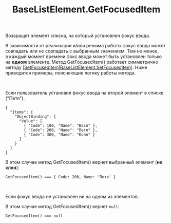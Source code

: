 ﻿---
layout: default
title: BaseListElement.GetFocusedItem
position: 14
categories: 
tags: 
---

Возаращет элемент списка, на который установлен фокус ввода.

В зависимости от реализации и/или режима работы фокус ввода может совпадать или не совпадать с выбранным значением. Тем не менее, в каждый момент времени фокс ввода может быть установлен только на **одном** элементе. Метод GetFocusedItem() работает симметрично методу [[SetFocusedItem|BaseListElement.SetFocusedItem]](). Ниже приводятся примеры, поясняющие логику работы метода.

  

Если пользователь установил фокус ввода на второй элемент в списке ("Петя").

```
{
  "Items": {
    "ObjectBinding": {
      "Value": [
        { "Code": 100, "Name": "Вася" },
        { "Code": 200, "Name": "Петя" },
        { "Code": 300, "Name": "Коля" }
      ]
    }
  }
}
```

В этом случае метод GetFocusedItem() вернет выбранный элемент (**не клон**):

```
GetFocusedItem() === { Code: 200, Name: 'Петя' }
```

      

Если фокус ввода не установлен ни на одном из элементов.

В этом случае метод GetFocusedItem() вернет `null`:

```
GetFocusedItem() === null
```

 

 

